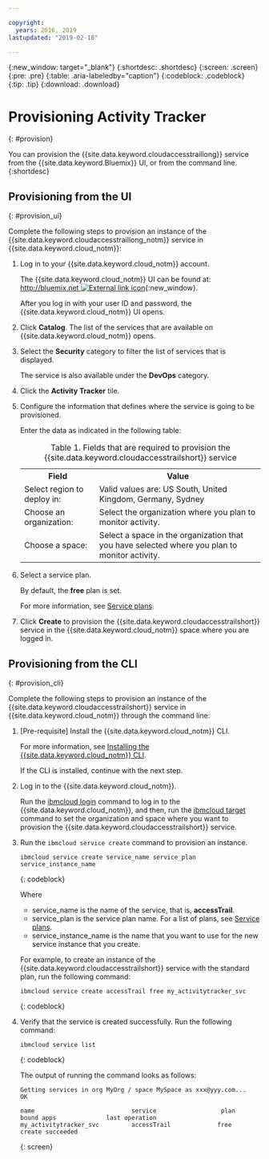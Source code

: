 ```yaml
---

copyright:
  years: 2016, 2019
lastupdated: "2019-02-18"

---
```


{:new_window: target="_blank"}
{:shortdesc: .shortdesc}
{:screen: .screen}
{:pre: .pre}
{:table: .aria-labeledby="caption"}
{:codeblock: .codeblock}
{:tip: .tip}
{:download: .download}



# Provisioning Activity Tracker
{: #provision}

You can provision the {{site.data.keyword.cloudaccesstraillong}} service from the {{site.data.keyword.Bluemix}} UI, or from the command line.
{:shortdesc}


## Provisioning from the UI
{: #provision_ui}

Complete the following steps to provision an instance of the {{site.data.keyword.cloudaccesstraillong_notm}} service in {{site.data.keyword.cloud_notm}}:

1. Log in to your {{site.data.keyword.cloud_notm}} account.

    The {{site.data.keyword.cloud_notm}} UI can be found at: [http://bluemix.net ![External link icon](../../../icons/launch-glyph.svg "External link icon")](http://bluemix.net){:new_window}.
    
	After you log in with your user ID and password, the {{site.data.keyword.cloud_notm}} UI opens.

2. Click **Catalog**. The list of the services that are available on {{site.data.keyword.cloud_notm}} opens.

3. Select the **Security** category to filter the list of services that is displayed.

    The service is also available under the **DevOps** category.

4. Click the **Activity Tracker** tile.

5. Configure the information that defines where the service is going to be provisioned. 

    Enter the data as indicated in the following table: 

    <table>
	  <caption>Table 1. Fields that are required to provision the {{site.data.keyword.cloudaccesstrailshort}} service</caption>
	  <tr>
	    <th>Field</th>
		<th>Value</th>
	  </tr>
	  <tr>
	    <td>Select region to deploy in:</td>
		<td>Valid values are: US South, United Kingdom, Germany, Sydney</td>
	  </tr>
	  <tr>
	    <td>Choose an organization:</td>
		<td>Select the organization where you plan to monitor activity.</td>
	  </tr>
	  <tr>
	    <td>Choose a space:</td>
		<td>Select a space in the organization that you have selected where you plan to monitor activity.</td>
	  </tr>
	</table>

6. Select a service plan. 

    By default, the **free** plan is set.

    For more information, see [Service plans](/docs/services/cloud-activity-tracker/how-to/change_plan.html#change_plan).
	
7. Click **Create** to provision the {{site.data.keyword.cloudaccesstrailshort}} service in the {{site.data.keyword.cloud_notm}} space where you are logged in.
  
 

## Provisioning from the CLI
{: #provision_cli}

Complete the following steps to provision an instance of the {{site.data.keyword.cloudaccesstrailshort}} service in {{site.data.keyword.cloud_notm}} through the command line:

1. [Pre-requisite] Install the {{site.data.keyword.cloud_notm}} CLI.

   For more information, see [Installing the {{site.data.keyword.cloud_notm}} CLI](/docs/cli?topic=cloud-cli-ibmcloud-cli#ibmcloud-cli).
   
   If the CLI is installed, continue with the next step.
    
2. Log in to the {{site.data.keyword.cloud_notm}}. 

    Run the [ibmcloud login](/docs/cli/reference/ibmcloud/bx_cli.html#ibmcloud_login) command to log in to the {{site.data.keyword.cloud_notm}}, and then, run the [ibmcloud target](/docs/cli/reference/ibmcloud/bx_cli.html#ibmcloud_target) command to set the organization and space where you want to provision the {{site.data.keyword.cloudaccesstrailshort}} service.
	
3. Run the `ibmcloud service create` command to provision an instance.

    ```
	ibmcloud service create service_name service_plan service_instance_name
	```
	{: codeblock}
	
	Where
	
	* service_name is the name of the service, that is, **accessTrail**.
	* service_plan is the service plan name. For a list of plans, see [Service plans](/docs/services/cloud-activity-tracker/activity_tracker_ov.html#activity_tracker_ov_plan).
	* service_instance_name is the name that you want to use for the new service instance that you create.

	For example, to create an instance of the {{site.data.keyword.cloudaccesstrailshort}} service with the standard plan, run the following command:
	
	```
	ibmcloud service create accessTrail free my_activitytracker_svc
	```
	{: codeblock}
	
4. Verify that the service is created successfully. Run the following command:

    ```	
	ibmcloud service list
	```
	{: codeblock}
	
	The output of running the command looks as follows:
	
	```
    Getting services in org MyOrg / space MySpace as xxx@yyy.com...
    OK
    
    name                           service                  plan                   bound apps              last operation
    my_activitytracker_svc         accessTrail             free                                            create succeeded
	```
	{: screen}

	




